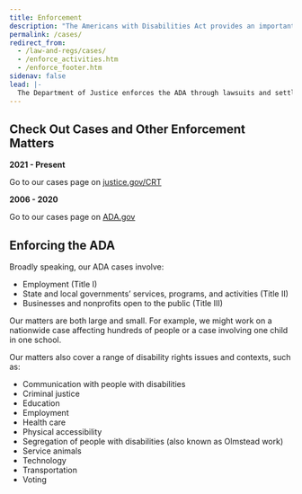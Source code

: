 ```yaml
---
title: Enforcement
description: "The Americans with Disabilities Act provides an important tool to fight discrimination: filing a complaint with an appropriate federal agency.  This page outlines the steps to get you started."
permalink: /cases/
redirect_from:
  - /law-and-regs/cases/
  - /enforce_activities.htm
  - /enforce_footer.htm
sidenav: false
lead: |-
  The Department of Justice enforces the ADA through lawsuits and settlement agreements to achieve greater access, inclusion, and equal opportunity for people with disabilities.
---
```

## Check Out Cases and Other Enforcement Matters

**2021 - Present**

Go to our cases page on [justice.gov/CRT](https://www.justice.gov/crt/disability-rights-cases)

**2006 - 2020**

Go to our cases page on [ADA.gov](http://www.ada.gov/enforce_current.htm)

## Enforcing the ADA

Broadly speaking, our ADA cases involve:

- Employment (Title I)
- State and local governments’ services, programs, and activities (Title II)
- Businesses and nonprofits open to the public (Title III)

Our matters are both large and small.  For example, we might work on a nationwide case affecting hundreds of people or a case involving one child in one school.

Our matters also cover a range of disability rights issues and contexts, such as:

- Communication with people with disabilities
- Criminal justice
- Education
- Employment
- Health care
- Physical accessibility
- Segregation of people with disabilities (also known as Olmstead work)
- Service animals
- Technology
- Transportation
- Voting
